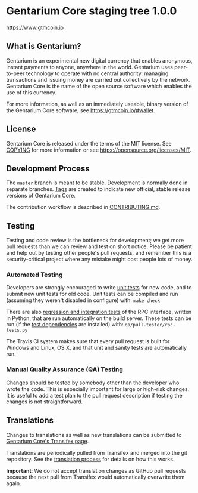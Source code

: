 Gentarium Core staging tree 1.0.0
===============================

https://www.gtmcoin.io


What is Gentarium?
----------------

Gentarium is an experimental new digital currency that enables anonymous, instant
payments to anyone, anywhere in the world. Gentarium uses peer-to-peer technology
to operate with no central authority: managing transactions and issuing money
are carried out collectively by the network. Gentarium Core is the name of the open
source software which enables the use of this currency.

For more information, as well as an immediately useable, binary version of
the Gentarium Core software, see https://gtmcoin.io/#wallet.


License
-------

Gentarium Core is released under the terms of the MIT license. See [COPYING](COPYING) for more
information or see https://opensource.org/licenses/MIT.

Development Process
-------------------

The `master` branch is meant to be stable. Development is normally done in separate branches.
[Tags](https://github.com/dimon-280894/simple-coin/tags) are created to indicate new official,
stable release versions of Gentarium Core.

The contribution workflow is described in [CONTRIBUTING.md](CONTRIBUTING.md).

Testing
-------

Testing and code review is the bottleneck for development; we get more pull
requests than we can review and test on short notice. Please be patient and help out by testing
other people's pull requests, and remember this is a security-critical project where any mistake might cost people
lots of money.

### Automated Testing

Developers are strongly encouraged to write [unit tests](/doc/unit-tests.md) for new code, and to
submit new unit tests for old code. Unit tests can be compiled and run
(assuming they weren't disabled in configure) with: `make check`

There are also [regression and integration tests](/qa) of the RPC interface, written
in Python, that are run automatically on the build server.
These tests can be run (if the [test dependencies](/qa) are installed) with: `qa/pull-tester/rpc-tests.py`

The Travis CI system makes sure that every pull request is built for Windows
and Linux, OS X, and that unit and sanity tests are automatically run.

### Manual Quality Assurance (QA) Testing

Changes should be tested by somebody other than the developer who wrote the
code. This is especially important for large or high-risk changes. It is useful
to add a test plan to the pull request description if testing the changes is
not straightforward.

Translations
------------

Changes to translations as well as new translations can be submitted to
[Gentarium Core's Transifex page](https://www.transifex.com/projects/p/gentarium/).

Translations are periodically pulled from Transifex and merged into the git repository. See the
[translation process](doc/translation_process.md) for details on how this works.

**Important**: We do not accept translation changes as GitHub pull requests because the next
pull from Transifex would automatically overwrite them again.
